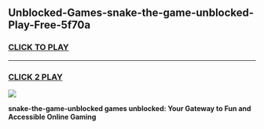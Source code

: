 
## Unblocked-Games-snake-the-game-unblocked-Play-Free-5f70a
<h3>
<a href="https://premium76.site?title=snake-the-game-unblocked&ref=21A">CLICK TO PLAY</a></h3>
<hr>

<h3>
<a href="https://premium76.site?title=snake-the-game-unblocked&ref=21A">CLICK 2 PLAY</a>
  
</h3>

<a href="https://premium76.site?title=snake-the-game-unblocked&ref=21A"><img src="https://clearcache.store/games.png"></a>


**snake-the-game-unblocked games unblocked: Your Gateway to Fun and Accessible Online Gaming**
